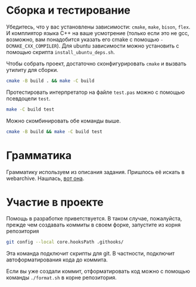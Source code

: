 # Сборка и тестирование
Убедитесь, что у вас установлены зависимости: `cmake`, `make`, `bison`, `flex`. И комплиятор языка
C++ на ваше усмотрение (только если это не gcc, возможно, вам понадобится указать его cmake
с помощью `-DCMAKE_CXX_COMPILER`). Для ubuntu зависимости можно установить с помощью скрипта
`install_ubuntu_deps.sh`.

Чтобы собрать проект, достаточно сконфигурировать `cmake` и вызвать утилиту для сборки.
```bash
cmake -B build . && make -C build
```

Протестировать интерпретатор на файле `test.pas` можно с помощью псевдоцели `test`.
```bash
make -C build test
```

Можно скомбинировать обе команды выше.
```bash
cmake -B build && make -C build test
```

# Грамматика
Грамматику используем из описания задания. Пришлось её искать в webarchive.
Нашлась, [вот она](grammar.pdf).

# Участие в проекте
Помощь в разработке приветствуется. В таком случае, пожалуйста, прежде чем
создавать коммиты в своем форке, запустите из корня репозитория
```bash
git config --local core.hooksPath .githooks/
```
Эта команда подключит скрипты для git. В частности, подключит
автоформатирования кода до коммита.

Если вы уже создали коммит, отформатировать код можно с помощью команды
`./format.sh` в корне репозитория.

